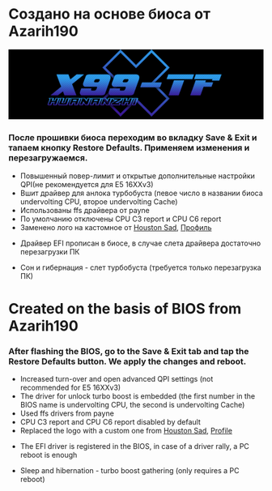 # Создано на основе биоса от Azarih190
![HUANANZHI x99-tf logo](/x99_tf.png)
### После прошивки биоса переходим во вкладку Save & Exit и тапаем кнопку Restore Defaults. Применяем изменения и перезагружаемся.
* Повышенный повер-лимит и открытые дополнительные настройки QPI(не рекомендуется для E5 16XXv3)
* Вшит драйвер для анлока турбобуста (певое число в названии биоса undervolting CPU, второе undervolting Cache)
* Использованы ffs драйвера от payne
* По умолчанию отключены CPU C3 report и CPU C6 report
* Заменено лого на кастомное от [Houston Sad](https://vk.com/wall-114738215_1199166?hash=29fa874de48f436633), [Профиль](https://vk.com/id577675241)

+ Драйвер EFI прописан в биосе, в случае слета драйвера достаточно перезагрузки ПК
- Сон и гибернация - слет турбобуста (требуется только перезагрузка ПК)

# Created on the basis of BIOS from Azarih190

### After flashing the BIOS, go to the Save & Exit tab and tap the Restore Defaults button. We apply the changes and reboot.
* Increased turn-over and open advanced QPI settings (not recommended for E5 16XXv3)
* The driver for unlock turbo boost is embedded (the first number in the BIOS name is undervolting CPU, the second is undervolting Cache)
* Used ffs drivers from payne
* CPU C3 report and CPU C6 report disabled by default
* Replaced the logo with a custom one from [Houston Sad](https://vk.com/wall-114738215_1199166?hash=29fa874de48f436633), [Profile](https://vk.com/id577675241)

+ The EFI driver is registered in the BIOS, in case of a driver rally, a PC reboot is enough
- Sleep and hibernation - turbo boost gathering (only requires a PC reboot)
